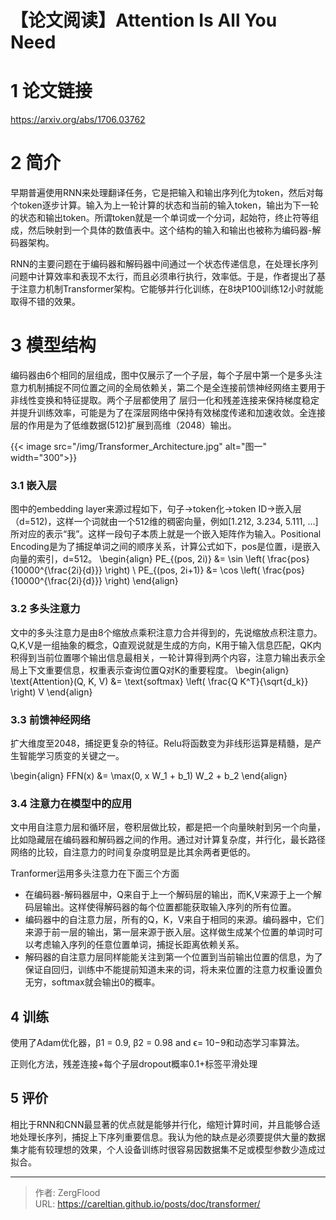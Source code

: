 # 【论文阅读】Attention Is All You Need


# 1 论文链接

https://arxiv.org/abs/1706.03762

# 2 简介

早期普遍使用RNN来处理翻译任务，它是把输入和输出序列化为token，然后对每个token逐步计算。输入为上一轮计算的状态和当前的输入token，输出为下一轮的状态和输出token。所谓token就是一个单词或一个分词，起始符，终止符等组成，然后映射到一个具体的数值表中。这个结构的输入和输出也被称为编码器-解码器架构。

RNN的主要问题在于编码器和解码器中间通过一个状态传递信息，在处理长序列问题中计算效率和表现不太行，而且必须串行执行，效率低。于是，作者提出了基于注意力机制Transformer架构。它能够并行化训练，在8块P100训练12小时就能取得不错的效果。

# 3 模型结构

编码器由6个相同的层组成，图中仅展示了一个子层，每个子层中第一个是多头注意力机制捕捉不同位置之间的全局依赖关，第二个是全连接前馈神经网络主要用于非线性变换和特征提取。两个子层都使用了 层归一化和残差连接来保持梯度稳定并提升训练效率，可能是为了在深层网络中保持有效梯度传递和加速收敛。全连接层的作用是为了低维数据(512)扩展到高维（2048）输出。

{{&lt; image src=&#34;/img/Transformer_Architecture.jpg&#34; alt=&#34;图一&#34; width=&#34;300&#34;&gt;}}
### 3.1 嵌入层
图中的embedding layer来源过程如下，句子-&gt;token化-&gt;token ID-&gt;嵌入层（d=512)，这样一个词就由一个512维的稠密向量，例如[1.212, 3.234, 5.111, ...]所对应的表示“我”。这样一段句子本质上就是一个嵌入矩阵作为输入。Positional Encoding是为了捕捉单词之间的顺序关系，计算公式如下，pos是位置，i是嵌入向量的索引，d=512。
\begin{align}
PE_{(pos, 2i)} &amp;= \sin \left( \frac{pos}{10000^{\frac{2i}{d}}} \right) \\
PE_{(pos, 2i&#43;1)} &amp;= \cos \left( \frac{pos}{10000^{\frac{2i}{d}}} \right)
\end{align}

### 3.2 多头注意力
文中的多头注意力是由8个缩放点乘积注意力合并得到的，先说缩放点积注意力。Q,K,V是一组抽象的概念，Q直观说就是生成的方向，K用于输入信息匹配，QK内积得到当前位置哪个输出信息最相关，一轮计算得到两个内容，注意力输出表示全局上下文重要信息，权重表示查询位置Q对K的重要程度。
\begin{align}
\text{Attention}(Q, K, V) &amp;= \text{softmax} \left( \frac{Q K^T}{\sqrt{d_k}} \right) V
\end{align}
### 3.3 前馈神经网络
扩大维度至2048，捕捉更复杂的特征。Relu将函数变为非线形运算是精髓，是产生智能学习质变的关键之一。

\begin{align}
FFN(x) &amp;= \max(0, x W_1 &#43; b_1) W_2 &#43; b_2
\end{align}


### 3.4 注意力在模型中的应用

文中用自注意力层和循环层，卷积层做比较，都是把一个向量映射到另一个向量，比如隐藏层在编码器和解码器之间的作用。通过对计算复杂度，并行化，最长路径网络的比较，自注意力的时间复杂度明显是比其余两者更低的。

Tranformer运用多头注意力在下面三个方面

- 在编码器-解码器层中，Q来自于上一个解码层的输出，而K,V来源于上一个解码层输出。这样使得解码器的每个位置都能获取输入序列的所有位置。
- 编码器中的自注意力层，所有的Q，K，V来自于相同的来源。编码器中，它们来源于前一层的输出，第一层来源于嵌入层。这样做生成某个位置的单词时可以考虑输入序列的任意位置单词，捕捉长距离依赖关系。
- 解码器的自注意力层同样能能关注到第一个位置到当前输出位置的信息，为了保证自回归，训练中不能提前知道未来的词，将未来位置的注意力权重设置负无穷，softmax就会输出0的概率。

## 4 训练

使用了Adam优化器，β1 = 0.9, β2 = 0.98 and ϵ= 10−9和动态学习率算法。

正则化方法，残差连接&#43;每个子层dropout概率0.1&#43;标签平滑处理

## 5 评价
相比于RNN和CNN最显著的优点就是能够并行化，缩短计算时间，并且能够合适地处理长序列，捕捉上下序列重要信息。我认为他的缺点是必须要提供大量的数据集才能有较理想的效果，个人设备训练时很容易因数据集不足或模型参数少造成过拟合。






---

> 作者: ZergFlood  
> URL: https://careltian.github.io/posts/doc/transformer/  

